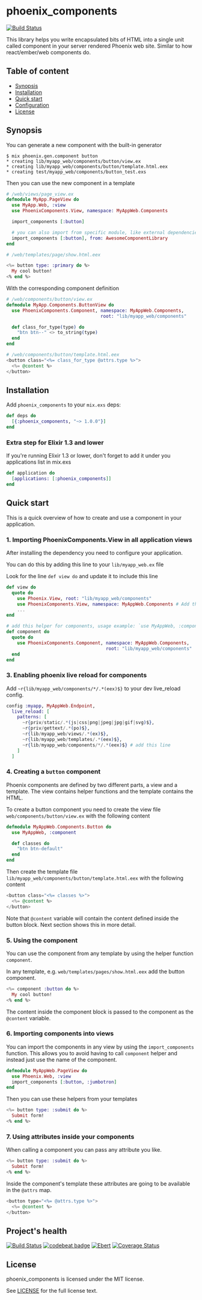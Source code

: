 # phoenix_components

[![Build Status](https://travis-ci.org/san650/phoenix_components.svg?branch=master)](https://travis-ci.org/san650/phoenix_components)

This library helps you write encapsulated bits of HTML into a single unit called
component in your server rendered Phoenix web site. Similar to how
react/ember/web components do.

## Table of content

* [Synopsis](#synopsis)
* [Installation](#installation)
* [Quick start](#quickstart)
* [Configuration](#configuration)
* [License](#license)

## Synopsis

You can generate a new component with the built-in generator

```
$ mix phoenix.gen.component button
* creating lib/myapp_web/components/button/view.ex
* creating lib/myapp_web/components/button/template.html.eex
* creating test/myapp_web/components/button_test.exs
```

Then you can use the new component in a template

```ex
# /web/views/page_view.ex
defmodule MyApp.PageView do
  use MyApp.Web, :view
  use PhoenixComponents.View, namespace: MyAppWeb.Components

  import_components [:button]

  # you can also import from specific module, like external dependencies
  import_components [:button], from: AwesomeComponentLibrary
end
```

```eex
# /web/templates/page/show.html.eex

<%= button type: :primary do %>
  My cool button!
<% end %>
```

With the corresponding component definition

```ex
# /web/components/button/view.ex
defmodule MyApp.Components.ButtonView do
  use PhoenixComponents.Component, namespace: MyAppWeb.Components,
                                   root: "lib/myapp_web/components"

  def class_for_type(type) do
    "btn btn--" <> to_string(type)
  end
end
```

```eex
# /web/components/button/template.html.eex
<button class="<%= class_for_type @attrs.type %>">
  <%= @content %>
</button>
```

## Installation

Add `phoenix_components` to your `mix.exs` deps:

```elixir
def deps do
  [{:phoenix_components, "~> 1.0.0"}]
end
```

### Extra step for Elixir 1.3 and lower

If you're running Elixir 1.3 or lower, don't forget to add it under you
applications list in mix.exs

```ex
def application do
  [applications: [:phoenix_components]]
end
```

## Quick start

This is a quick overview of how to create and use a component in your
application.

### 1. Importing PhoenixComponents.View in all application views

After installing the dependency you need to configure your application.

You can do this by adding this line to your `lib/myapp_web.ex` file

Look for the line `def view do` and update it to include this line

```ex
def view do
  quote do
    use Phoenix.View, root: "lib/myapp_web/components"
    use PhoenixComponents.View, namespace: MyAppWeb.Components # Add this line
    ...
end

# add this helper for components, usage example: `use MyAppWeb, :component`
def component do
  quote do
    use PhoenixComponents.Component, namespace: MyAppWeb.Components,
                                     root: "lib/myapp_web/components"
  end
end
```

### 3. Enabling phoenix live reload for components

Add `~r{lib/myapp_web/components/*/.*(eex)$}` to your dev live_reload config.

```ex
config :myapp, MyAppWeb.Endpoint,
  live_reload: [
    patterns: [
      ~r{priv/static/.*(js|css|png|jpeg|jpg|gif|svg)$},
      ~r{priv/gettext/.*(po)$},
      ~r{lib/myapp_web/views/.*(ex)$},
      ~r{lib/myapp_web/templates/.*(eex)$},
      ~r{lib/myapp_web/components/*/.*(eex)$} # add this line
    ]
  ]
```

### 4. Creating a `button` component

Phoenix components are defined by two different parts, a view and a template.
The view contains helper functions and the template contains the HTML.

To create a button component you need to create the view file
`web/components/button/view.ex` with the following content

```ex
defmodule MyAppWeb.Components.Button do
  use MyAppWeb, :component

  def classes do
    "btn btn-default"
  end
end
```

Then create the template file `lib/myapp_web/components/button/template.html.eex` with the
following content

```eex
<button class="<%= classes %>">
  <%= @content %>
</button>
```

Note that `@content` variable will contain the content defined inside the button
block. Next section shows this in more detail.

### 5. Using the component

You can use the component from any template by using the helper function
`component`.

In any template, e.g. `web/templates/pages/show.html.eex` add the button
component.

```eex
<%= component :button do %>
  My cool button!
<% end %>
```

The content inside the component block is passed to the component as the
`@content` variable.

### 6. Importing components into views

You can import the components in any view by using the `import_components`
function. This allows you to avoid having to call `component` helper and instead
just use the name of the component.

```eex
defmodule MyAppWeb.PageView do
  use Phoenix.Web, :view
  import_components [:button, :jumbotron]
end
```

Then you can use these helpers from your templates

```eex
<%= button type: :submit do %>
  Submit form!
<% end %>
```

### 7. Using attributes inside your components

When calling a component you can pass any attribute you like.

```eex
<%= button type: :submit do %>
  Submit form!
<% end %>
```

Inside the component's template these attributes are going to be available in
the `@attrs` map.

```eex
<button type="<%= @attrs.type %>">
  <%= @content %>
</button>
```

## Project's health

[![Build Status](https://travis-ci.org/san650/phoenix_components.svg?branch=master)](https://travis-ci.org/san650/phoenix_components)
[![codebeat badge](https://codebeat.co/badges/135fa334-d08a-4b0a-8bc5-1ae5ea0c939a)](https://codebeat.co/projects/github-com-san650-phoenix_components-master)
[![Ebert](https://ebertapp.io/github/san650/phoenix_components.svg)](https://ebertapp.io/github/san650/phoenix_components)
[![Coverage Status](https://coveralls.io/repos/github/san650/phoenix_components/badge.svg?branch=master)](https://coveralls.io/github/san650/phoenix_components?branch=master)

## License

phoenix_components is licensed under the MIT license.

See [LICENSE](./LICENSE) for the full license text.

